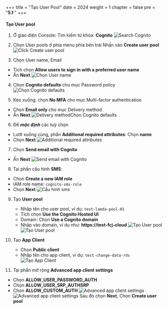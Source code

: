 +++
title = "Tạo User Pool"
date = 2024
weight = 1
chapter = false
pre = "<b>5.1 </b>"
+++

#### Tạo User pool

1. Ở giao diện Console:
   Tìm kiếm từ khóa: **Cognito**
   ![Search Cognito](/images/5/5_1/1.png?width=90pc)

2. Chọn User pools ở phía menu phía bên trái
   Nhấn vào **Create user pool**
   ![Click Create user pool](/images/5/5_1/2.png?width=90pc)

3. Chọn User name, Email

- Tích chọn **Allow users to sign in with a preferred user name**
- Ấn **Next**
  ![Chọn User name](/images/5/5_1/3.png?width=90pc)

4. Chọn **Cognito defaults** cho mục Password policy
   ![Chọn Cognito defaults](/images/5/5_1/4.png?width=90pc)

5. Kéo xuống, chọn **No MFA** cho mục Multi-factor authentication

- Chọn **Email only** cho mục Delivery method
- Ấn **Next**
  ![Delivery methodChọn Cognito defaults](/images/5/5_1/5.png?width=90pc)

6. Để **_mặc định_** các tuỳ chọn

- Lướt xuống cùng, phần **Additional required attributes**: Chọn **name**
- Chọn **Next**
  ![Additional required attributes](/images/5/5_1/6.png?width=90pc)

7. Chọn **Send email with Cognito**

- Ấn **Next**
  ![Send email with Cognito](/images/5/5_1/7.png?width=90pc)

8. Tại phần cấu hình **SMS**:

- Chọn **Create a new IAM role**
- IAM role name: `cognito-sms-role`
- Chọn **Next**
  ![Cấu hình sms](/images/5/5_1/8.png?width=90pc)

9. Tạo **User pool**

   - Nhập tên cho user pool, ví dụ: `test-lamda-pool-01`
   - Tích chọn **Use the Cognito Hosted UI**
   - Domain: Chọn **Use a Cognito domain**
   - Nhập vào domain, ví dụ như: **https://test-fcj-cloud**
     ![Tạo User pool](/images/5/5_1/9.png?width=90pc)
     ![Tạo User pool](/images/5/5_1/10.png?width=90pc)

10. Tạo **App Client**

    - Chọn **Public client**
    - Nhập tên cho app client, ví dụ: `test-change-data-rds`
      ![Tạo App Client](/images/5/5_1/11.png?width=90pc)

11. Tại phần mở rộng **Advanced app client settings**

- Chọn **ALLOW_USER_PASSWORD_AUTH**
- Chọn **ALLOW_USER_SRP_AUTHSRP**
- Chọn **ALLOW_CUSTOM_AUTH**
  ![Advanced app client settings](/images/5/5_1/12.png?width=90pc)
  ![Advanced app client settings](/images/5/5_1/13.png?width=90pc)
  Sau đó chọn **Next**, Chọn **Create user pool**
